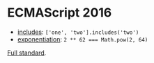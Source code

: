 ECMAScript 2016
===============

- [includes](https://github.com/tc39/Array.prototype.includes/): `['one', 'two'].includes('two')`
- [exponentiation](https://github.com/rwaldron/exponentiation-operator): `2 ** 62 === Math.pow(2, 64)`

[Full standard](http://www.ecma-international.org/ecma-262/7.0/index.html).

